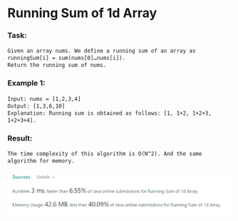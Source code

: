 # Running Sum of 1d Array

### Task:

    Given an array nums. We define a running sum of an array as runningSum[i] = sum(nums[0]…nums[i]).
    Return the running sum of nums.

### Example 1:

    Input: nums = [1,2,3,4]
    Output: [1,3,6,10]
    Explanation: Running sum is obtained as follows: [1, 1+2, 1+2+3, 1+2+3+4].

### Result:

    The time complexity of this algorithm is O(N^2). And the same algorithm for memory.
![img.png](img.png)